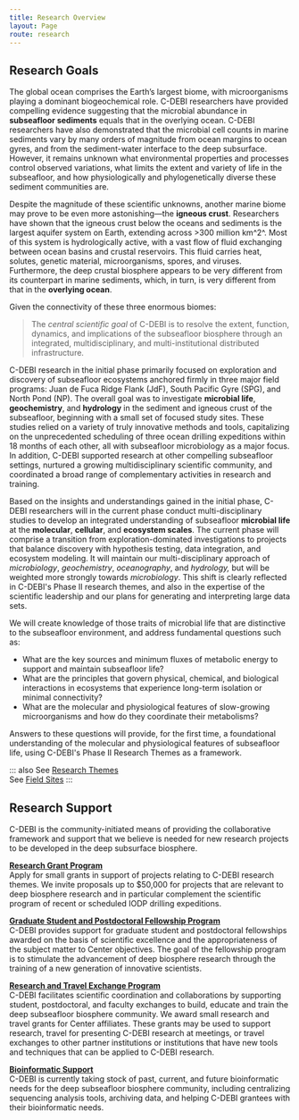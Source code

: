 ```yaml
---
title: Research Overview
layout: Page
route: research
---
```


## Research Goals

The global ocean comprises the Earth’s largest biome, with microorganisms playing a dominant biogeochemical role. C-DEBI researchers have provided compelling evidence suggesting that the microbial abundance in __subseafloor sediments__ equals that in the overlying ocean. C-DEBI researchers have also demonstrated that the microbial cell counts in marine sediments vary by many orders of magnitude from ocean margins to ocean gyres, and from the sediment-water interface to the deep subsurface. However, it remains unknown what environmental properties and processes control observed variations, what limits the extent and variety of life in the subseafloor, and how physiologically and phylogenetically diverse these sediment communities are.

Despite the magnitude of these scientific unknowns, another marine biome may prove to be even more astonishing—the __igneous crust__. Researchers have shown that the igneous crust below the oceans and sediments is the largest aquifer system on Earth, extending across >300 million km^2^. Most of this system is hydrologically active, with a vast flow of fluid exchanging between ocean basins and crustal reservoirs. This fluid carries heat, solutes, genetic material, microorganisms, spores, and viruses. Furthermore, the deep crustal biosphere appears to be very different from its counterpart in marine sediments, which, in turn, is very different from that in the __overlying ocean__.

Given the connectivity of these three enormous biomes:

>The _central scientific goal_ of C-DEBI is to resolve the extent, function, dynamics, and implications of the subseafloor biosphere through an integrated, multidisciplinary, and multi-institutional distributed infrastructure.

C-DEBI research in the initial phase primarily focused on exploration and discovery of subseafloor ecosystems anchored firmly in three major field programs: Juan de Fuca Ridge Flank (JdF), South Pacific Gyre (SPG), and North Pond (NP). The overall goal was to investigate **microbial life**, **geochemistry**, and **hydrology** in the sediment and igneous crust of the subseafloor, beginning with a small set of focused study sites. These studies relied on a variety of truly innovative methods and tools, capitalizing on the unprecedented scheduling of three ocean drilling expeditions within 18 months of each other, all with subseafloor microbiology as a major focus. In addition, C-DEBI supported research at other compelling subseafloor settings, nurtured a growing multidisciplinary scientific community, and coordinated a broad range of complementary activities in research and training.

Based on the insights and understandings gained in the initial phase, C-DEBI researchers will in the current phase conduct multi-disciplinary studies to develop an integrated understanding of subseafloor **microbial life** at the **molecular**, **cellular**, and **ecosystem scales**. The current phase will comprise a transition from exploration-dominated investigations to projects that balance discovery with hypothesis testing, data integration, and ecosystem modeling. It will maintain our multi-disciplinary approach of _microbiology_, _geochemistry_, _oceanography_, and _hydrology,_ but will be weighted more strongly towards _microbiology_. This shift is clearly reflected in C-DEBI's Phase II research themes, and also in the expertise of the scientific leadership and our plans for generating and interpreting large data sets.

We will create knowledge of those traits of microbial life that are distinctive to the subseafloor environment, and address fundamental questions such as:

* What are the key sources and minimum fluxes of metabolic energy to support and maintain subseafloor life?
* What are the principles that govern physical, chemical, and biological interactions in ecosystems that experience long-term isolation or minimal connectivity?
* What are the molecular and physiological features of slow-growing microorganisms and how do they coordinate their metabolisms?

Answers to these questions will provide, for the first time, a foundational understanding of the molecular and physiological features of subseafloor life, using C-DEBI's Phase II Research Themes as a framework.

::: also
See [Research Themes](themes)  
See [Field Sites](field-sites)
:::

## Research Support
C-DEBI is the community-initiated means of providing the collaborative framework and support that we believe is needed for new research projects to be developed in the deep subsurface biosphere.

**[Research Grant Program](research-grants)**  
Apply for small grants in support of projects relating to C-DEBI research themes. We invite proposals up to $50,000 for projects that are relevant to deep biosphere research and in particular complement the scientific program of recent or scheduled IODP drilling expeditions.

**[Graduate Student and Postdoctoral Fellowship Program](research-fellowships)**  
C-DEBI provides support for graduate student and postdoctoral fellowships awarded on the basis of scientific excellence and the appropriateness of the subject matter to Center objectives. The goal of the fellowship program is to stimulate the advancement of deep biosphere research through the training of a new generation of innovative scientists.

**[Research and Travel Exchange Program](research-travel-exchange)**  
C-DEBI facilitates scientific coordination and collaborations by supporting student, postdoctoral, and faculty exchanges to build, educate and train the deep subseafloor biosphere community. We award small research and travel grants for Center affiliates. These grants may be used to support research, travel for presenting C-DEBI research at meetings, or travel exchanges to other partner institutions or institutions that have new tools and techniques that can be applied to C-DEBI research.

**[Bioinformatic Support](bioinformatic-support)**  
C-DEBI is currently taking stock of past, current, and future bioinformatic needs for the deep subseafloor biosphere community, including centralizing sequencing analysis tools, archiving data, and helping C-DEBI grantees with their bioinformatic needs.

